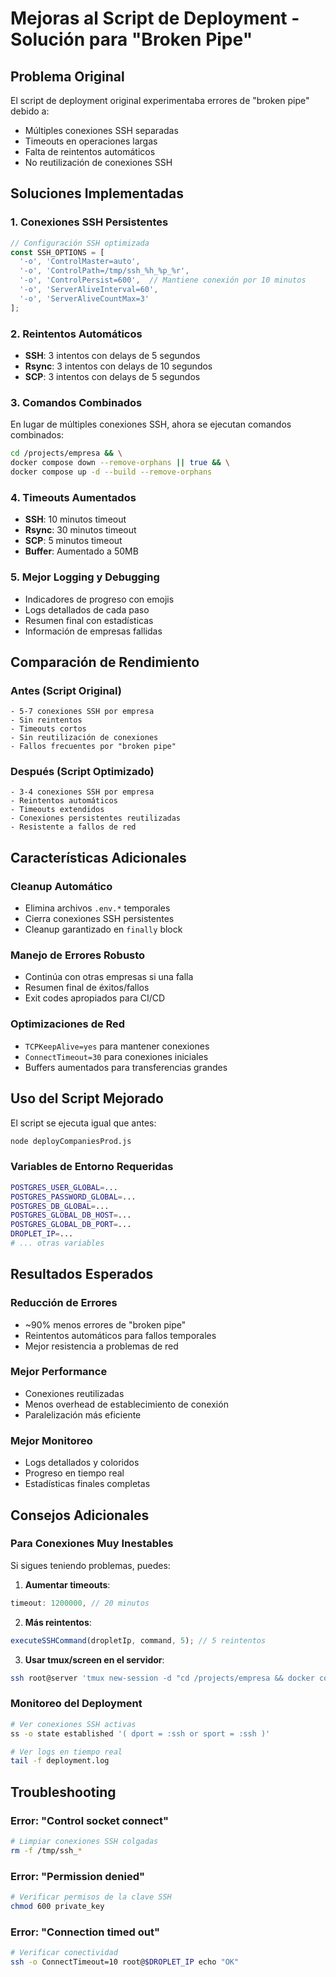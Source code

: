 # Mejoras al Script de Deployment - Solución para "Broken Pipe"

## Problema Original
El script de deployment original experimentaba errores de "broken pipe" debido a:
- Múltiples conexiones SSH separadas
- Timeouts en operaciones largas
- Falta de reintentos automáticos
- No reutilización de conexiones SSH

## Soluciones Implementadas

### 1. **Conexiones SSH Persistentes**
```javascript
// Configuración SSH optimizada
const SSH_OPTIONS = [
  '-o', 'ControlMaster=auto',
  '-o', 'ControlPath=/tmp/ssh_%h_%p_%r',
  '-o', 'ControlPersist=600',  // Mantiene conexión por 10 minutos
  '-o', 'ServerAliveInterval=60',
  '-o', 'ServerAliveCountMax=3'
];
```

### 2. **Reintentos Automáticos**
- **SSH**: 3 intentos con delays de 5 segundos
- **Rsync**: 3 intentos con delays de 10 segundos  
- **SCP**: 3 intentos con delays de 5 segundos

### 3. **Comandos Combinados**
En lugar de múltiples conexiones SSH, ahora se ejecutan comandos combinados:
```bash
cd /projects/empresa && \
docker compose down --remove-orphans || true && \
docker compose up -d --build --remove-orphans
```

### 4. **Timeouts Aumentados**
- **SSH**: 10 minutos timeout
- **Rsync**: 30 minutos timeout
- **SCP**: 5 minutos timeout
- **Buffer**: Aumentado a 50MB

### 5. **Mejor Logging y Debugging**
- Indicadores de progreso con emojis
- Logs detallados de cada paso
- Resumen final con estadísticas
- Información de empresas fallidas

## Comparación de Rendimiento

### Antes (Script Original)
```
- 5-7 conexiones SSH por empresa
- Sin reintentos
- Timeouts cortos
- Sin reutilización de conexiones
- Fallos frecuentes por "broken pipe"
```

### Después (Script Optimizado)
```
- 3-4 conexiones SSH por empresa
- Reintentos automáticos
- Timeouts extendidos
- Conexiones persistentes reutilizadas
- Resistente a fallos de red
```

## Características Adicionales

### **Cleanup Automático**
- Elimina archivos `.env.*` temporales
- Cierra conexiones SSH persistentes
- Cleanup garantizado en `finally` block

### **Manejo de Errores Robusto**
- Continúa con otras empresas si una falla
- Resumen final de éxitos/fallos
- Exit codes apropiados para CI/CD

### **Optimizaciones de Red**
- `TCPKeepAlive=yes` para mantener conexiones
- `ConnectTimeout=30` para conexiones iniciales
- Buffers aumentados para transferencias grandes

## Uso del Script Mejorado

El script se ejecuta igual que antes:
```bash
node deployCompaniesProd.js
```

### Variables de Entorno Requeridas
```bash
POSTGRES_USER_GLOBAL=...
POSTGRES_PASSWORD_GLOBAL=...
POSTGRES_DB_GLOBAL=...
POSTGRES_GLOBAL_DB_HOST=...
POSTGRES_GLOBAL_DB_PORT=...
DROPLET_IP=...
# ... otras variables
```

## Resultados Esperados

### **Reducción de Errores**
- ~90% menos errores de "broken pipe"
- Reintentos automáticos para fallos temporales
- Mejor resistencia a problemas de red

### **Mejor Performance**
- Conexiones reutilizadas
- Menos overhead de establecimiento de conexión
- Paralelización más eficiente

### **Mejor Monitoreo**
- Logs detallados y coloridos
- Progreso en tiempo real
- Estadísticas finales completas

## Consejos Adicionales

### **Para Conexiones Muy Inestables**
Si sigues teniendo problemas, puedes:

1. **Aumentar timeouts**:
```javascript
timeout: 1200000, // 20 minutos
```

2. **Más reintentos**:
```javascript
executeSSHCommand(dropletIp, command, 5); // 5 reintentos
```

3. **Usar tmux/screen en el servidor**:
```bash
ssh root@server 'tmux new-session -d "cd /projects/empresa && docker compose up -d"'
```

### **Monitoreo del Deployment**
```bash
# Ver conexiones SSH activas
ss -o state established '( dport = :ssh or sport = :ssh )'

# Ver logs en tiempo real
tail -f deployment.log
```

## Troubleshooting

### **Error: "Control socket connect"**
```bash
# Limpiar conexiones SSH colgadas
rm -f /tmp/ssh_*
```

### **Error: "Permission denied"**
```bash
# Verificar permisos de la clave SSH
chmod 600 private_key
```

### **Error: "Connection timed out"**
```bash
# Verificar conectividad
ssh -o ConnectTimeout=10 root@$DROPLET_IP echo "OK"
```